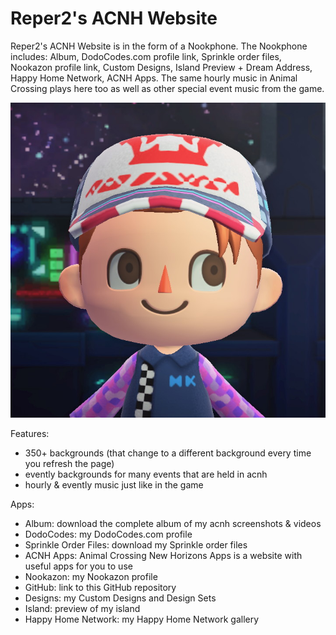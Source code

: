 # Reper2's ACNH Website
Reper2's ACNH Website is in the form of a Nookphone. The Nookphone includes: Album, DodoCodes.com profile link, Sprinkle order files, Nookazon profile link, Custom Designs, Island Preview + Dream Address, Happy Home Network, ACNH Apps. The same hourly music in Animal Crossing plays here too as well as other special event music from the game.

![Logo](logo.png)

Features:
- 350+ backgrounds (that change to a different background every time you refresh the page)
- evently backgrounds for many events that are held in acnh
- hourly & evently music just like in the game

Apps:
- Album: download the complete album of my acnh screenshots & videos
- DodoCodes: my DodoCodes.com profile
- Sprinkle Order Files: download my Sprinkle order files
- ACNH Apps: Animal Crossing New Horizons Apps is a website with useful apps for you to use
- Nookazon: my Nookazon profile
- GitHub: link to this GitHub repository
- Designs: my Custom Designs and Design Sets
- Island: preview of my island
- Happy Home Network: my Happy Home Network gallery